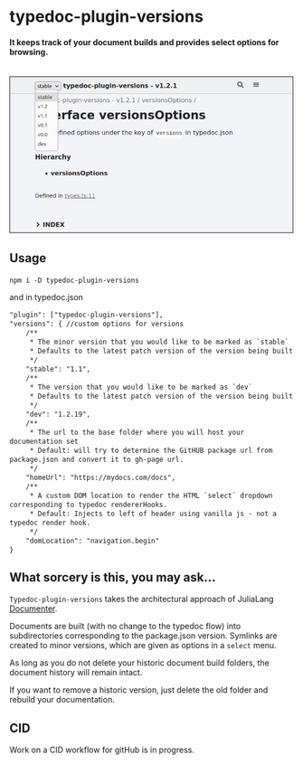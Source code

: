 # typedoc-plugin-versions
#### It keeps track of your document builds and provides select options for browsing.  
<br />
<img src="./media/Screenshot.jpg" width="500px" height="auto" border="1px solid light-grey" />
<br />

## Usage
```
npm i -D typedoc-plugin-versions
```
and in typedoc.json
```jsonc
"plugin": ["typedoc-plugin-versions"],
"versions": { //custom options for versions
	/**
	 * The minor version that you would like to be marked as `stable`  
	 * Defaults to the latest patch version of the version being built
	 */
	"stable": "1.1",
	/**
	 * The version that you would like to be marked as `dev`  
	 * Defaults to the latest patch version of the version being built
	 */
	"dev": "1.2.19",
	/**
	 * The url to the base folder where you will host your documentation set  
	 * Default: will try to determine the GitHUB package url from package.json and convert it to gh-page url.
	 */
	"homeUrl": "https://mydocs.com/docs",
	/**
	 * A custom DOM location to render the HTML `select` dropdown corresponding to typedoc rendererHooks.  
	 * Default: Injects to left of header using vanilla js - not a typedoc render hook.
	 */
	"domLocation": "navigation.begin"
}
```

## What sorcery is this, you may ask...
`Typedoc-plugin-versions` takes the architectural approach of JuliaLang [Documenter](https://juliadocs.github.io/Documenter.jl/stable/).

Documents are built (with no change to the typedoc flow) into subdirectories corresponding to the package.json version. Symlinks are created to minor versions, which are given as options in a `select` menu.

As long as you do not delete your historic document build folders, the document history will remain intact.

If you want to remove a historic version, just delete the old folder and rebuild your documentation.

## CID
Work on a CID workflow for gitHub is in progress.